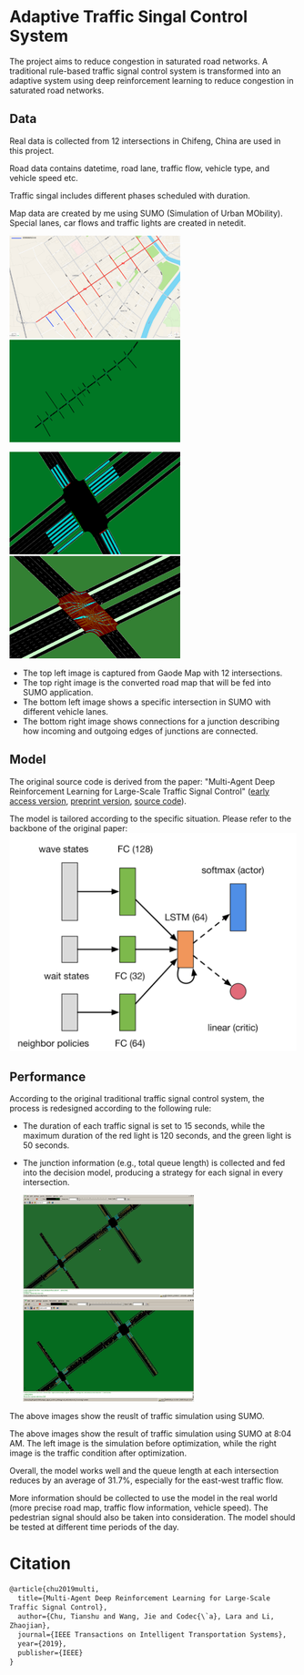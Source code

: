 # **Adaptive Traffic Singal Control System**
The project aims to reduce congestion in saturated road networks. A traditional rule-based traffic signal control system is transformed into an adaptive system using deep reinforcement learning to reduce congestion in saturated road networks.


## **Data**
Real data is collected from 12 intersections in Chifeng, China are used in this project.


Road data contains datetime, road lane, traffic flow, vehicle type, and vehicle speed etc.


Traffic singal includes different phases scheduled with duration.


Map data are created by me using SUMO (Simulation of Urban MObility). Special lanes, car flows and traffic lights are created in netedit.
<p float="left">
  <img src=./img/road_map.png  width="300" height="180"/>
  <img src=./img/sumo_full_map.png width="300" height="180" />
</p>

<p float="left">
  <img src=./img/sumo_road_lane.png  width="300" height="180"/>
  <img src=./img/sumo_intersection.png  width="300" height="180"/>
</p>

- The top left image is captured from Gaode Map with 12 intersections.  <br/>
- The top right image is the converted road map that will be fed into SUMO application. <br/>
- The bottom left image shows a specific intersection in SUMO with different vehicle lanes.  <br/>
- The bottom right image shows connections for a junction describing how incoming and outgoing edges of junctions are connected.

## **Model**
The original source code is derived from the paper: "Multi-Agent Deep Reinforcement Learning for Large-Scale Traffic Signal Control" ([early access version](https://ieeexplore.ieee.org/document/8667868), [preprint version](https://arxiv.org/pdf/1903.04527.pdf), [source code](https://github.com/cts198859/deeprl_signal_control)).

The model is tailored  according to the specific situation. Please refer to the backbone of the original paper:<br/>
<img src=./img/original_backbone.png>


## **Performance**
According to the original traditional traffic signal control system, the process is redesigned according to the following rule:
-	The duration of each traffic signal is set to 15 seconds, while the maximum duration of the red light is 120 seconds, and the green light is 50 seconds.
-	The junction information (e.g., total queue length) is collected and fed into the decision model, producing a strategy for each signal in every intersection. 


    <p float="left">
    <img src=./img/before.png  width="300" height="180"/>
    <img src=./img/after.png width="300" height="180" />
    </p> 
The above images show the reuslt of traffic simulation using SUMO.

The above images show the result of traffic simulation using SUMO at 8:04 AM. The left image is the simulation before optimization, while the right image is the traffic condition after optimization.

Overall, the model works well and the queue length at each intersection reduces by an average of 31.7%, especially for the east-west traffic flow. 

More information should be collected to use the model in the real world (more precise road map, traffic flow information, vehicle speed). The pedestrian signal should also be taken into consideration. The model should be tested at different time periods of the day.


# Citation
```
@article{chu2019multi,
  title={Multi-Agent Deep Reinforcement Learning for Large-Scale Traffic Signal Control},
  author={Chu, Tianshu and Wang, Jie and Codec{\`a}, Lara and Li, Zhaojian},
  journal={IEEE Transactions on Intelligent Transportation Systems},
  year={2019},
  publisher={IEEE}
}

